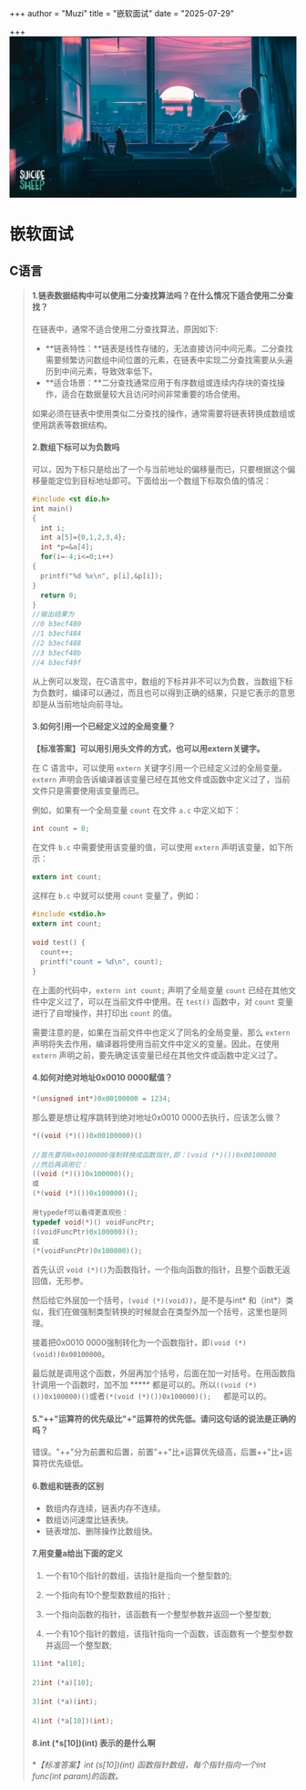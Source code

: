 +++
author = "Muzi"
title = "嵌软面试"
date = "2025-07-29"

+++
![](1.jpg)

# 嵌软面试

## C语言

>#### 1.链表数据结构中可以使用二分查找算法吗？在什么情况下适合使用二分查找？
>
>在链表中，通常不适合使用二分查找算法，原因如下:
>
>- **链表特性：**链表是线性存储的，无法直接访问中间元素。二分查找需要频繁访问数组中间位置的元素，在链表中实现二分查找需要从头遍历到中间元素，导致效率低下。
>- **适合场景：**二分查找通常应用于有序数组或连续内存块的查找操作，适合在数据量较大且访问时间非常重要的场合使用。
>
>如果必须在链表中使用类似二分查找的操作，通常需要将链表转换成数组或使用跳表等数据结构。
>
>#### 2.数组下标可以为负数吗
>
>可以，因为下标只是给出了一个与当前地址的偏移量而已，只要根据这个偏移量能定位到目标地址即可。下面给出一个数组下标取负值的情况：
>
>```c
>#include <st dio.h>
>int main()
>{
>	int i;
>	int a[5]={0,1,2,3,4};
>	int *p=&a[4];
>	for(i=-4;i<=0;i++)
>{
>	printf("%d %x\n", p[i],&p[i]);
>}
>	return 0;
>}
>//输出结果为
>//0 b3ecf480
>//1 b3ecf484
>//2 b3ecf488
>//3 b3ecf48b
>//4 b3ecf49f
>```
>
>从上例可以发现，在C语言中，数组的下标并非不可以为负数，当数组下标为负数时，编译可以通过，而且也可以得到正确的结果，只是它表示的意思却是从当前地址向前寻址。
>
>#### 3.如何引用一个已经定义过的全局变量？
>
>**【标准答案】可以用引用头文件的方式，也可以用extern关键字。**
>
>在 C 语言中，可以使用 `extern` 关键字引用一个已经定义过的全局变量。`extern` 声明会告诉编译器该变量已经在其他文件或函数中定义过了，当前文件只是需要使用该变量而已。
>
>例如，如果有一个全局变量 `count` 在文件 `a.c` 中定义如下：
>
>```c
>int count = 0;
>```
>
>在文件 `b.c` 中需要使用该变量的值，可以使用 `extern` 声明该变量，如下所示：
>
>```c
>extern int count;
>```
>
>这样在 `b.c` 中就可以使用 `count` 变量了，例如：
>
>```c
>#include <stdio.h>
>extern int count;
>
>void test() {
>	count++;
>	printf("count = %d\n", count);
>}
>```
>
>在上面的代码中，`extern int count;` 声明了全局变量 `count` 已经在其他文件中定义过了，可以在当前文件中使用。在 `test()` 函数中，对 `count` 变量进行了自增操作，并打印出 `count` 的值。
>
>需要注意的是，如果在当前文件中也定义了同名的全局变量，那么 `extern` 声明将失去作用，编译器将使用当前文件中定义的变量。因此，在使用 `extern` 声明之前，要先确定该变量已经在其他文件或函数中定义过了。
>
>#### 4.如何对绝对地址0x0010 0000赋值？
>
>```c
>*(unsigned int*)0x00100000 = 1234;
>```
>
>那么要是想让程序跳转到绝对地址0x0010 0000去执行，应该怎么做？
>
>```c
>*((void (*)())0x00100000)()
>    
>//首先要将0x00100000强制转换成函数指针,即：(void (*)())0x00100000
>//然后再调用它：
>((void (*)())0x100000)();
>或
>(*(void (*)())0x100000)();    
>
>用typedef可以看得更直观些：
>typedef void(*)() voidFuncPtr;
>((voidFuncPtr)0x100000)();
>或
>(*(voidFuncPtr)0x100000)();  
>```
>
>首先认识 `void (*)()`为函数指针，一个指向函数的指针，且整个函数无返回值，无形参。
>
>然后给它外层加一个括号，`(void (*)(void))`，是不是与int* 和（int*）类似，我们在做强制类型转换的时候就会在类型外加一个括号，这里也是同理。
>
>接着把0x0010 0000强制转化为一个函数指针，即`(void (*)(void))0x00100000`。
>
>最后就是调用这个函数，外层再加个括号，后面在加一对括号。在用函数指针调用一个函数时，加不加 ***** 都是可以的。所以`((void (*)())0x100000)()`或者`(*(void (*)())0x100000)();   `都是可以的。
>
>#### 5."++"运算符的优先级比"+"运算符的优先低。请问这句话的说法是正确的吗？
>
>错误。"++"分为前置和后置，前置"++"比+运算优先级高，后置++"比+运算符优先级低。
>
>#### 6.数组和链表的区别
>
>- 数组内存连续，链表内存不连续。
>- 数组访问速度比链表快。
>- 链表增加、删除操作比数组快。
>
>#### 7.用变量**a**给出下面的定义
>
>1)   一个有10个指针的数组，该指针是指向一个整型数的;
>
>2) 一个指向有10个整型数数组的指针 ;
>
>3) 一个指向函数的指针，该函数有一个整型参数并返回一个整型数;
>
>4) 一个有10个指针的数组，该指针指向一个函数，该函数有一个整型参数并返回一个整型数;
>
>```c
>1)int *a[10];        
>
>2)int (*a)[10];
>
>3)int (*a)(int);     
>
>4)int (*a[10])(int);
>```
>
>#### 8.int (*s[10])(int) 表示的是什么啊
>
>**【标准答案】int (*s[10])(int) 函数指针数组，每个指针指向一个int func(int param)的函数。**

